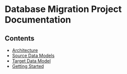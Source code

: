 # Database Migration Project Documentation

## Contents
* [Architecture](./architecture.md)
* [Source Data Models](./source_data_models.md)
* [Target Data Model](./target_data_model.md)
* [Getting Started](./getting_started.md)
